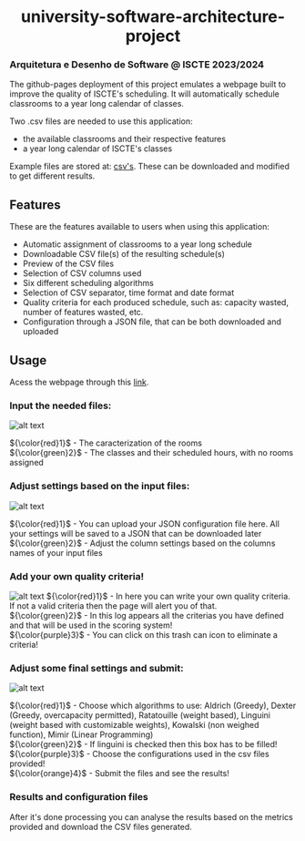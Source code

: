 <h1 align="center">
  university-software-architecture-project
</h1>

### Arquitetura e Desenho de Software @ ISCTE 2023/2024

The github-pages deployment of this project emulates a webpage built to improve the quality of ISCTE's scheduling.
It will automatically schedule classrooms to a year long calendar of classes.

Two .csv files are needed to use this application:
- the available classrooms and their respective features
- a year long calendar of ISCTE's classes

Example files are stored at: [csv's](https://github.com/moonzn/university-software-architecture-project/tree/master/csv's). These can be downloaded and modified to get different results.

## Features

These are the features available to users when using this application:

- Automatic assignment of classrooms to a year long schedule
- Downloadable CSV file(s) of the resulting schedule(s)
- Preview of the CSV files
- Selection of CSV columns used
- Six different scheduling algorithms
- Selection of CSV separator, time format and date format
- Quality criteria for each produced schedule, such as: capacity wasted, number of features wasted, etc.
- Configuration through a JSON file, that can be both downloaded and uploaded

## Usage

Acess the webpage through this [link](https://moonzn.github.io/university-software-architecture-project/).

### Input the needed files:

![alt text](https://github.com/moonzn/university-software-architecture-project/blob/master/resources/step1.png)

${\color{red}1}$ \- The caracterization of the rooms\
${\color{green}2}$ \- The classes and their scheduled hours, with no rooms assigned
  
### Adjust settings based on the input files:

![alt text](https://github.com/moonzn/university-software-architecture-project/blob/master/resources/step2.png)

${\color{red}1}$ \- You can upload your JSON configuration file here. All your settings will be saved to a JSON that can be downloaded later\
${\color{green}2}$ \- Adjust the column settings based on the columns names of your input files

### Add your own quality criteria!

![alt text](https://github.com/moonzn/university-software-architecture-project/blob/master/resources/step3.png)
${\color{red}1}$ \- In here you can write your own quality criteria. If not a valid criteria then the page will alert you of that.\
${\color{green}2}$ \- In this log appears all the criterias you have defined and that will be used in the scoring system!\
${\color{purple}3}$ \- You can click on this trash can icon to eliminate a criteria!


### Adjust some final settings and submit:

![alt text](https://github.com/moonzn/university-software-architecture-project/blob/master/resources/step4.png)

${\color{red}1}$ \- Choose which algorithms to use: Aldrich (Greedy), Dexter (Greedy, overcapacity permitted), Ratatouille (weight based), Linguini (weight based with customizable weights), Kowalski (non weighed function), Mimir (Linear Programming)\
${\color{green}2}$ \- If linguini is checked then this box has to be filled!\
${\color{purple}3}$ \- Choose the configurations used in the csv files provided!\
${\color{orange}4}$ \- Submit the files and see the results!

### Results and configuration files

After it's done processing you can analyse the results based on the metrics provided and download the CSV files generated.

